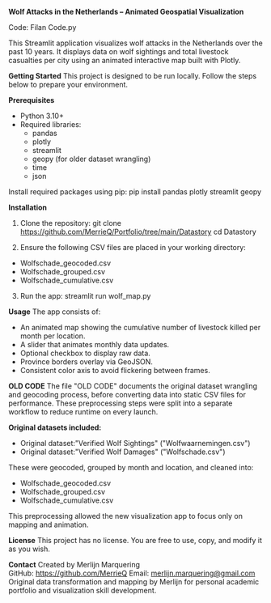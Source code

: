 **Wolf Attacks in the Netherlands – Animated Geospatial Visualization**

Code: Filan Code.py

This Streamlit application visualizes wolf attacks in the Netherlands over the past 10 years. It displays data on wolf sightings and total livestock casualties per city using an animated interactive map built with Plotly.

**Getting Started**
This project is designed to be run locally. Follow the steps below to prepare your environment.

**Prerequisites**
- Python 3.10+
- Required libraries:
  - pandas
  - plotly
  - streamlit
  - geopy (for older dataset wrangling)
  - time
  - json

Install required packages using pip:
pip install pandas plotly streamlit geopy

**Installation**
1. Clone the repository:
git clone https://github.com/MerrieQ/Portfolio/tree/main/Datastory
cd Datastory

2. Ensure the following CSV files are placed in your working directory:
- Wolfschade_geocoded.csv
- Wolfschade_grouped.csv
- Wolfschade_cumulative.csv

3. Run the app:
streamlit run wolf_map.py

**Usage**
The app consists of:
- An animated map showing the cumulative number of livestock killed per month per location.
- A slider that animates monthly data updates.
- Optional checkbox to display raw data.
- Province borders overlay via GeoJSON.
- Consistent color axis to avoid flickering between frames.

**OLD CODE**
The file "OLD CODE" documents the original dataset wrangling and geocoding process, before converting data into static CSV files for performance. These preprocessing steps were split into a separate workflow to reduce runtime on every launch.

**Original datasets included:**
- Original dataset:"Verified Wolf Sightings" ("Wolfwaarnemingen.csv")
- Original dataset:"Verified Wolf Damages" ("Wolfschade.csv")

These were geocoded, grouped by month and location, and cleaned into:
- Wolfschade_geocoded.csv
- Wolfschade_grouped.csv
- Wolfschade_cumulative.csv

This preprocessing allowed the new visualization app to focus only on mapping and animation.

**License**
This project has no license. You are free to use, copy, and modify it as you wish.

**Contact**
Created by Merlijn Marquering  
GitHub: https://github.com/MerrieQ
Email: merlijn.marquering@gmail.com
Original data transformation and mapping by Merlijn for personal academic portfolio and visualization skill development.

